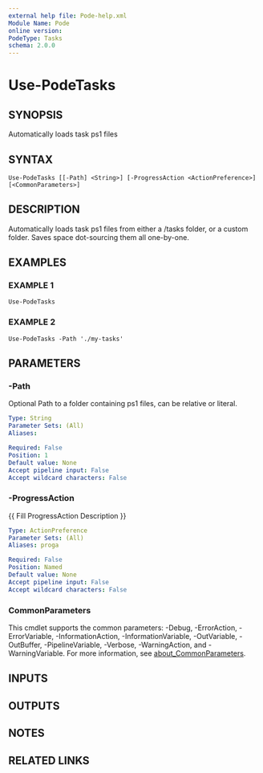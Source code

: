 ```yaml
---
external help file: Pode-help.xml
Module Name: Pode
online version:
PodeType: Tasks
schema: 2.0.0
---
```


# Use-PodeTasks

## SYNOPSIS
Automatically loads task ps1 files

## SYNTAX

```
Use-PodeTasks [[-Path] <String>] [-ProgressAction <ActionPreference>] [<CommonParameters>]
```

## DESCRIPTION
Automatically loads task ps1 files from either a /tasks folder, or a custom folder.
Saves space dot-sourcing them all one-by-one.

## EXAMPLES

### EXAMPLE 1
```
Use-PodeTasks
```

### EXAMPLE 2
```
Use-PodeTasks -Path './my-tasks'
```

## PARAMETERS

### -Path
Optional Path to a folder containing ps1 files, can be relative or literal.

```yaml
Type: String
Parameter Sets: (All)
Aliases:

Required: False
Position: 1
Default value: None
Accept pipeline input: False
Accept wildcard characters: False
```

### -ProgressAction
{{ Fill ProgressAction Description }}

```yaml
Type: ActionPreference
Parameter Sets: (All)
Aliases: proga

Required: False
Position: Named
Default value: None
Accept pipeline input: False
Accept wildcard characters: False
```

### CommonParameters
This cmdlet supports the common parameters: -Debug, -ErrorAction, -ErrorVariable, -InformationAction, -InformationVariable, -OutVariable, -OutBuffer, -PipelineVariable, -Verbose, -WarningAction, and -WarningVariable. For more information, see [about_CommonParameters](http://go.microsoft.com/fwlink/?LinkID=113216).

## INPUTS

## OUTPUTS

## NOTES

## RELATED LINKS
